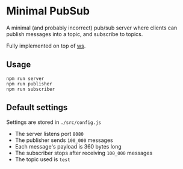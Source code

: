 # Minimal PubSub

A minimal (and probably incorrect) pub/sub server where clients can publish messages into a topic, and subscribe to topics.

Fully implemented on top of [ws](https://www.npmjs.com/package/ws).

## Usage

```shell
npm run server
npm run publisher
npm run subscriber
```

## Default settings

Settings are stored in `./src/config.js`

- The server listens port `8080`
- The publisher sends `100_000` messages
- Each message's payload is 360 bytes long
- The subscriber stops after receiving `100_000` messages
- The topic used is `test`